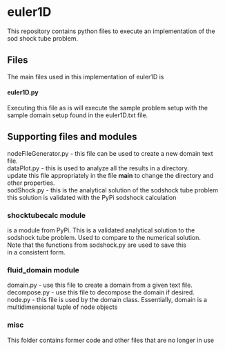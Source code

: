 # euler1D
This repository contains python files to execute an implementation of the sod shock tube problem.  

## Files
The main files used in this implementation of euler1D is
#### euler1D.py
Executing this file as is will execute the sample problem setup with the sample
domain setup found in the euler1D.txt file.  

## Supporting files and modules
nodeFileGenerator.py - this file can be used to create a new domain text file.  
dataPlot.py - this is used to analyze all the results in a directory.  
              update this file appropriately in the file __main__ to change the
              directory and other properties.  
sodShock.py - this is the analytical solution of the sodshock tube problem  
              this solution is validated with the PyPi sodshock calculation

### shocktubecalc module
is a module from PyPi. This is a validated analytical solution to the  
sodshock tube problem. Used to compare to the numerical solution.  
Note that the functions from sodshock.py are used to save this  
in a consistent form.

### fluid_domain module
domain.py - use this file to create a domain from a given text file.  
decompose.py - use this file to decompose the domain if desired.  
node.py - this file is used by the domain class. Essentially, domain is a
          multidimensional tuple of node objects
### misc
This folder contains former code and other files that are no longer in use
